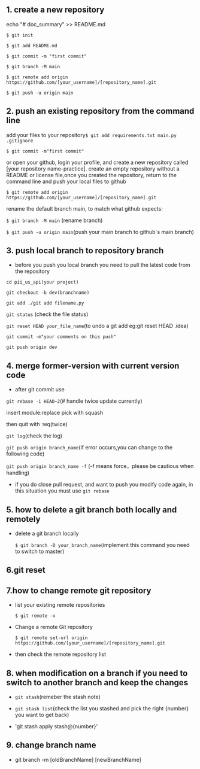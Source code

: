 ## 1. create a new repository
echo "# doc_summary" >> README.md

`$ git init`

`$ git add README.md`

`$ git commit -m "first commit"`

`$ git branch -M main`

`$ git remote add origin https://github.com/[your_username]/[repository_name].git` 

`$ git push -u origin main`

## 2. push an existing repository from the command line

add your files to your repository`$ git add requirements.txt main.py .gitignore`

`$ git commit -m"first commit"`

or open your github, login your profile, and create a new repository called [your repository name-practice]. create an empty repository without a README or license file,once you created the repository, return to the command line and push your local files to github

`$ git remote add origin https://github.com/[your_username]/[repository_name].git `

rename the default branch main, to match what github expects: 

`$ git branch -M main` (rename branch)

`$ git push -u origin main`(push your main branch to github`s main branch) 

## 3. push local branch to repository branch

- before you push you local branch you need to pull the latest code from the repository 

`cd pii_us_api(your project)` 

`git checkout -b dev(branchname) ` 

`git add ./git add filename.py` 

`git status` (check the file status) 

`git reset HEAD your_file_name`(to undo a git add eg:git reset HEAD .idea) 

`git commit -m"your comments on this push"` 

`git push origin dev`

## 4. merge former-version with current version code

- after git commit use 

`git rebase -i HEAD~2`(# handle twice update currently)

  insert module:replace pick with squash

  then quit with :wq(twice)

`git log`(check the log)

`git push origin branch_name`(if error occurs,you can change to the following code)

`git push origin branch_name -f` (-f means force，please be cautious when handling)
  
- if you do close pull request, and want to push you modify code again, in this situation you must use `git rebase`

## 5. how to delete a git branch both locally and remotely

- delete a git branch locally

  `$ git branch -D your_branch_name`(implement this command you need to switch to master)


## 6.git reset


## 7.how to change remote git repository

- list your existing remote repositories

  `$ git remote -v`
- Change a remote Git repository

  `$ git remote set-url origin https://github.com/[your_username]/[repository_name].git `

- then check the remote repository list

## 8. when modification on a branch if you need to switch to another branch and keep the changes

- `git stash`(remeber the stash note)

- `git stash list`(check the list you stashed and pick the right {number} you want to get back)
  
- 'git stash apply stash@{number}'

## 9. change branch name

- git branch -m [oldBranchName] [newBranchName]



  

